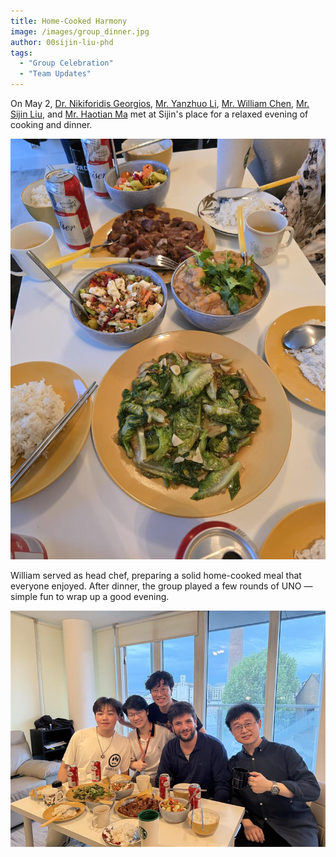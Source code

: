 ```yaml
---
title: Home-Cooked Harmony  
image: /images/group_dinner.jpg  
author: 00sijin-liu-phd  
tags:  
  - "Group Celebration"  
  - "Team Updates"  
---
```


On May 2, [Dr. Nikiforidis Georgios](https://sesr-group.github.io/members/99nikiforidis-georgios.html), [Mr. Yanzhuo Li](https://sesr-group.github.io/members/00yanzhuo-li-phd.html), [Mr. William Chen](https://sesr-group.github.io/members/00ziwei-chen-phd.html), [Mr. Sijin Liu](https://sesr-group.github.io/members/00sijin-liu-phd.html), and [Mr. Haotian Ma](https://sesr-group.github.io/members/01haotian-ma-phd.html) met at Sijin's place for a relaxed evening of cooking and dinner.

<img src="/images/MayDishes.jpg" alt="Dishes Prepared by William" width="600"/>

William served as head chef, preparing a solid home-cooked meal that everyone enjoyed. After dinner, the group played a few rounds of UNO — simple fun to wrap up a good evening.

<img src="/images/mayParty.jpg" alt="Team Portrait – SESR Group" width="600"/>
